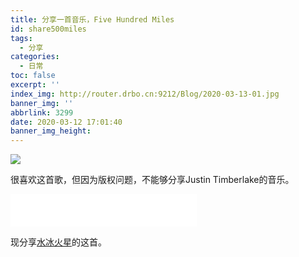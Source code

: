 ```yaml
---
title: 分享一首音乐，Five Hundred Miles
id: share500miles
tags:
  - 分享
categories:
  - 日常
toc: false
excerpt: ''
index_img: http://router.drbo.cn:9212/Blog/2020-03-13-01.jpg
banner_img: ''
abbrlink: 3299
date: 2020-03-12 17:01:40
banner_img_height:
---
```




![](http://router.drbo.cn:9212/Blog/2020-03-13-01.jpg)



很喜欢这首歌，但因为版权问题，不能够分享Justin Timberlake的音乐。

<iframe frameborder="no" border="0" marginwidth="0" marginheight="0" width=298 height=52 src="//music.163.com/outchain/player?type=2&id=456869610&auto=1&height=32"></iframe>

现分享[水冰火星](https://music.163.com/artist?id=12256838)的这首。


